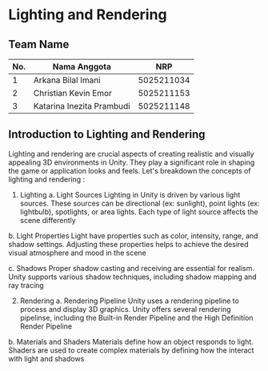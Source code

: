 # Lighting and Rendering

## Team Name

| No.  | Nama Anggota       | NRP          |
|------|--------------------|--------------|
| 1    | Arkana Bilal Imani        | 5025211034  |
| 2    | Christian Kevin Emor      | 5025211153  |
| 3    | Katarina Inezita Prambudi | 5025211148 |


## Introduction to Lighting and Rendering
Lighting and rendering are crucial aspects of creating realistic and visually appealing 3D environments in Unity. They play a significant role in shaping the game or application looks and feels. Let's breakdown the concepts of lighting and rendering :

1. Lighting
a. Light Sources
Lighting in Unity is driven by various light sources. These sources can be directional (ex: sunlight), point lights (ex: lightbulb), spotlights, or area lights. Each type of light source affects the scene differently

b. Light Properties
Light have properties such as color, intensity, range, and shadow settings. Adjusting these properties helps to achieve the desired visual atmosphere and mood in the scene

c. Shadows 
Proper shadow casting and receiving are essential for realism. Unity supports various shadow techniques, including shadow mapping and ray tracing

2. Rendering
a. Rendering Pipeline
Unity uses a rendering pipeline to process and display 3D graphics. Unity offers several rendering pipelinse, including the Built-in Render Pipeline and the High Definition Render Pipeline

b. Materials and Shaders
Materials define how an object responds to light. Shaders are used to create complex materials by defining how the interact with light and shadows



